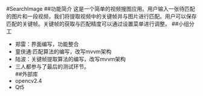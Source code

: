 #SearchImage
##功能简介
这是一个简单的视频搜图应用。用户输入一张待匹配的图片和一段视频，我们将提取视频中的关键帧并与图片进行匹配。用户可以保存匹配的关键帧。关键帧的获取与匹配精度可以通过设置菜单进行调整。
##小组分工
- 郑雷：界面编写，功能整合   
- 童侠通:匹配算法的编写，改写mvvm架构      
- 陆波：关键帧提取算法的编写，改写mvvm架构   
- 三人都参与了最后的测试环节。   
##外部库
- opencv2.4
- Qt5
